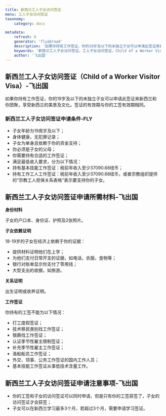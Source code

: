 ```yaml
---
title: 新西兰工人子女访问签证
menu: 工人子女访问签证
taxonomy:
    category: docs

metadata:
    refresh: 0
    generator: 'flyabroad'
    description: '如果你持有工作签证，你的19岁及以下的未独立子女可以申请此签证来新西兰和你团聚，享受新西兰的美景及文化。签证的有效期与你的工签有效期相同。'
    keywords: '新西兰工人子女访问签证，工人子女访问签证，Child of a Worker Visitor Visa'
    author: '飞出国'
---
```


## 新西兰工人子女访问签证（Child of a Worker Visitor Visa）-飞出国

如果你持有工作签证，你的19岁及以下的未独立子女可以申请此签证来新西兰和你团聚，享受新西兰的美景及文化。签证的有效期与你的工签有效期相同。

### 新西兰工人子女访问签证申请条件-FLY

* 子女年龄为19周岁及以下；
* 身体健康，无犯罪记录；
* 子女为单身且依赖于你的资金支持；
* 你必须是子女的父母；
* 你需要持有合适的工作签证；
* 满足最低收入要求，分为以下情况：
* 持有基本技能工作签证：税前年收入至少37090.68纽币；
* 持有工作工人工作签证：税前年收入至少37090.68纽币，或者宗教组织提供的“宗教工人担保关系表格”表示要支持你的子女。

## 新西兰工人子女访问签证申请所需材料-飞出国

**身份材料**

子女的户口本、身份证、护照及2张照片。

**子女依赖证明**

18-19岁的子女在经济上依赖于你的证据：

* 提供材料证明他们在上学；
* 为他们支付日常开支的证据，如电话，衣服，食物等；
* 银行对账单显示你支付了零用钱；
* 大型支出的收据，如旅游。

**关系证明**

出生证明或收养证明。

**工作签证**

你持有的工签不能为以下情况：

* 打工度假签证；
* 技术移民类别找工作签证；
* 银蕨找工作签证；
* 认证季节性雇主限制签证；
* 补充季节性雇主工作签证；
* 渔船船员工作签证；
* 外交、领事、公务工作签证的国内工作人员；
* 基本技能工作签证从事低技术含量工作。

## 新西兰工人子女访问签证申请注意事项-飞出国

* 你的工签和子女的访问签证可以同时申请，但是只有你的工签获签了，子女的访问签证才会获签；
* 子女可以在新西兰学习最多3个月，若超过3个月，需要申请学习签证。















